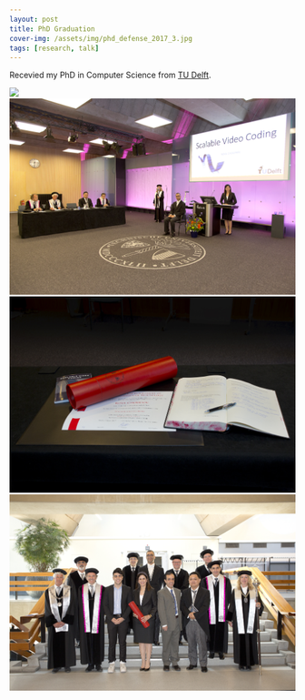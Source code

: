 ```yaml
---
layout: post
title: PhD Graduation
cover-img: /assets/img/phd_defense_2017_3.jpg
tags: [research, talk]
---
```


Recevied my PhD in Computer Science from [TU Delft](https://www.tudelft.nl/en/).

<img src="/assets/img/phd_defense_2017_8.png"/>

<img src="/assets/img/phd_defense_2017_1.jpg"/>

<img src="/assets/img/phd_defense_2017_4.jpg"/>

<img src="/assets/img/phd_defense_2017_9.jpg"/>
